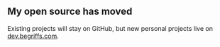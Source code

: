 ## My open source has moved

Existing projects will stay on GitHub, but new personal projects live on [dev.begriffs.com](https://dev.begriffs.com).
